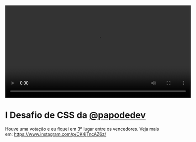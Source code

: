 <!-- video do projeto -->
<video src=".github/project.mp4" width="600"></video>

# I Desafio de CSS da [@papodedev](https://www.instagram.com/papodedev/)

Houve uma votação e eu fiquei em 3º lugar entre os vencedores.
Veja mais em: https://www.instagram.com/p/CK4jTncAZ6z/